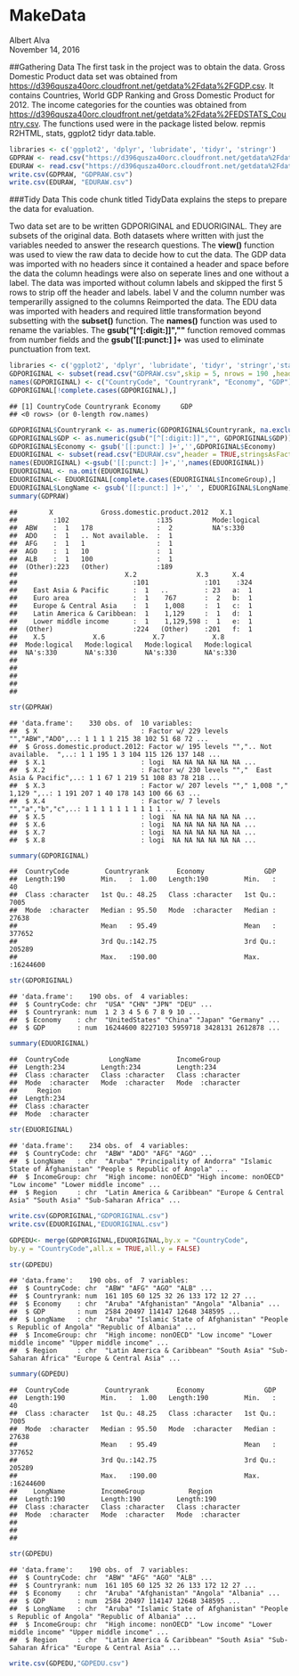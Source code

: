 # MakeData
Albert Alva  
November 14, 2016  

##Gathering Data
The first task in the project was to obtain the data. Gross Domestic Product data set was obtained from https://d396qusza40orc.cloudfront.net/getdata%2Fdata%2FGDP.csv. It contains Countries, World GDP Ranking and Gross Domestic Product for 2012. The income categories for the counties was obtained from https://d396qusza40orc.cloudfront.net/getdata%2Fdata%2FEDSTATS_Country.csv.
The functions used were in the package listed below.
 	repmis   
 	 R2HTML, 
 	stats, ggplot2
 	tidyr
 	 data.table. 


```r
libraries <- c('ggplot2', 'dplyr', 'lubridate', 'tidyr', 'stringr')
GDPRAW <- read.csv("https://d396qusza40orc.cloudfront.net/getdata%2Fdata%2FGDP.csv")
EDURAW <- read.csv("https://d396qusza40orc.cloudfront.net/getdata%2Fdata%2FEDSTATS_Country.csv")
write.csv(GDPRAW, "GDPRAW.csv")
write.csv(EDURAW, "EDURAW.csv")
```
###Tidy Data
This code chunk titled TidyData explains the steps to prepare the data for evaluation.

Two data set are to be written GDPORIGINAL and EDUORIGINAL. They are subsets of the original data. Both datasets where written with just the variables needed to answer the research questions. The **view()** function was used to view the raw data to decide how to cut the data.
The GDP data was imported with no headers since it contained a header and space before the data the column headings were also on seperate lines and one without a label. The data was imported without column labels and skipped the first 5 rows to strip off the header and labels. label V and the column number was temperarilly assigned to the columns Reimported the data. The EDU data was imported with headers and required little transformation beyond subsetting with the **subset()** function. The **names()** function was used to rename the variables. The **gsub("[^[:digit:]]",""** function removed commas from number fields and the  **gsub('[[:punct:] ]+** was used to eliminate punctuation from text.


```r
libraries <- c('ggplot2', 'dplyr', 'lubridate', 'tidyr', 'stringr','stats')
GDPORIGINAL <- subset(read.csv("GDPRAW.csv",skip = 5, nrows = 190 ,header = FALSE,stringsAsFactors = FALSE), select =  c(2,3,5,6))
names(GDPORIGINAL) <- c("CountryCode", "Countryrank", "Economy", "GDP")
GDPORIGINAL[!complete.cases(GDPORIGINAL),]
```

```
## [1] CountryCode Countryrank Economy     GDP        
## <0 rows> (or 0-length row.names)
```

```r
GDPORIGINAL$Countryrank <- as.numeric(GDPORIGINAL$Countryrank, na.exclude(GDPORIGINAL$Countryrank) )
GDPORIGINAL$GDP <- as.numeric(gsub("[^[:digit:]]","", GDPORIGINAL$GDP))
GDPORIGINAL$Economy <- gsub('[[:punct:] ]+','',GDPORIGINAL$Economy)
EDUORIGINAL <- subset(read.csv("EDURAW.csv",header = TRUE,stringsAsFactors = FALSE), select =  c(2,3,4,5))
names(EDUORIGINAL) <-gsub('[[:punct:] ]+','',names(EDUORIGINAL))
EDUORIGINAL <- na.omit(EDUORIGINAL)
EDUORIGINAL<- EDUORIGINAL[complete.cases(EDUORIGINAL$IncomeGroup),]
EDUORIGINAL$LongName <- gsub('[[:punct:] ]+',' ', EDUORIGINAL$LongName)
summary(GDPRAW)
```

```
##        X            Gross.domestic.product.2012   X.1         
##         :102                      :135          Mode:logical  
##  ABW    :  1   178                :  2          NA's:330      
##  ADO    :  1   .. Not available.  :  1                        
##  AFG    :  1   1                  :  1                        
##  AGO    :  1   10                 :  1                        
##  ALB    :  1   100                :  1                        
##  (Other):223   (Other)            :189                        
##                           X.2               X.3      X.4    
##                             :101              :101    :324  
##    East Asia & Pacific      :  1   ..         : 23   a:  1  
##    Euro area                :  1    767       :  2   b:  1  
##    Europe & Central Asia    :  1    1,008     :  1   c:  1  
##    Latin America & Caribbean:  1    1,129     :  1   d:  1  
##    Lower middle income      :  1    1,129,598 :  1   e:  1  
##  (Other)                    :224   (Other)    :201   f:  1  
##    X.5            X.6            X.7            X.8         
##  Mode:logical   Mode:logical   Mode:logical   Mode:logical  
##  NA's:330       NA's:330       NA's:330       NA's:330      
##                                                             
##                                                             
##                                                             
##                                                             
## 
```

```r
str(GDPRAW)
```

```
## 'data.frame':	330 obs. of  10 variables:
##  $ X                          : Factor w/ 229 levels "","ABW","ADO",..: 1 1 1 1 215 38 102 51 68 72 ...
##  $ Gross.domestic.product.2012: Factor w/ 195 levels "",".. Not available.  ",..: 1 1 195 1 3 104 115 126 137 148 ...
##  $ X.1                        : logi  NA NA NA NA NA NA ...
##  $ X.2                        : Factor w/ 230 levels "","  East Asia & Pacific",..: 1 1 67 1 219 51 108 83 78 218 ...
##  $ X.3                        : Factor w/ 207 levels ""," 1,008 "," 1,129 ",..: 1 191 207 1 40 178 143 100 66 63 ...
##  $ X.4                        : Factor w/ 7 levels "","a","b","c",..: 1 1 1 1 1 1 1 1 1 1 ...
##  $ X.5                        : logi  NA NA NA NA NA NA ...
##  $ X.6                        : logi  NA NA NA NA NA NA ...
##  $ X.7                        : logi  NA NA NA NA NA NA ...
##  $ X.8                        : logi  NA NA NA NA NA NA ...
```

```r
summary(GDPORIGINAL)
```

```
##  CountryCode         Countryrank       Economy               GDP          
##  Length:190         Min.   :  1.00   Length:190         Min.   :      40  
##  Class :character   1st Qu.: 48.25   Class :character   1st Qu.:    7005  
##  Mode  :character   Median : 95.50   Mode  :character   Median :   27638  
##                     Mean   : 95.49                      Mean   :  377652  
##                     3rd Qu.:142.75                      3rd Qu.:  205289  
##                     Max.   :190.00                      Max.   :16244600
```

```r
str(GDPORIGINAL)
```

```
## 'data.frame':	190 obs. of  4 variables:
##  $ CountryCode: chr  "USA" "CHN" "JPN" "DEU" ...
##  $ Countryrank: num  1 2 3 4 5 6 7 8 9 10 ...
##  $ Economy    : chr  "UnitedStates" "China" "Japan" "Germany" ...
##  $ GDP        : num  16244600 8227103 5959718 3428131 2612878 ...
```

```r
summary(EDUORIGINAL)
```

```
##  CountryCode          LongName         IncomeGroup       
##  Length:234         Length:234         Length:234        
##  Class :character   Class :character   Class :character  
##  Mode  :character   Mode  :character   Mode  :character  
##     Region         
##  Length:234        
##  Class :character  
##  Mode  :character
```

```r
str(EDUORIGINAL)
```

```
## 'data.frame':	234 obs. of  4 variables:
##  $ CountryCode: chr  "ABW" "ADO" "AFG" "AGO" ...
##  $ LongName   : chr  "Aruba" "Principality of Andorra" "Islamic State of Afghanistan" "People s Republic of Angola" ...
##  $ IncomeGroup: chr  "High income: nonOECD" "High income: nonOECD" "Low income" "Lower middle income" ...
##  $ Region     : chr  "Latin America & Caribbean" "Europe & Central Asia" "South Asia" "Sub-Saharan Africa" ...
```

```r
write.csv(GDPORIGINAL,"GDPORIGINAL.csv")
write.csv(EDUORIGINAL,"EDUORIGINAL.csv")
```

```r
GDPEDU<- merge(GDPORIGINAL,EDUORIGINAL,by.x = "CountryCode",
by.y = "CountryCode",all.x = TRUE,all.y = FALSE)

str(GDPEDU)
```

```
## 'data.frame':	190 obs. of  7 variables:
##  $ CountryCode: chr  "ABW" "AFG" "AGO" "ALB" ...
##  $ Countryrank: num  161 105 60 125 32 26 133 172 12 27 ...
##  $ Economy    : chr  "Aruba" "Afghanistan" "Angola" "Albania" ...
##  $ GDP        : num  2584 20497 114147 12648 348595 ...
##  $ LongName   : chr  "Aruba" "Islamic State of Afghanistan" "People s Republic of Angola" "Republic of Albania" ...
##  $ IncomeGroup: chr  "High income: nonOECD" "Low income" "Lower middle income" "Upper middle income" ...
##  $ Region     : chr  "Latin America & Caribbean" "South Asia" "Sub-Saharan Africa" "Europe & Central Asia" ...
```

```r
summary(GDPEDU)
```

```
##  CountryCode         Countryrank       Economy               GDP          
##  Length:190         Min.   :  1.00   Length:190         Min.   :      40  
##  Class :character   1st Qu.: 48.25   Class :character   1st Qu.:    7005  
##  Mode  :character   Median : 95.50   Mode  :character   Median :   27638  
##                     Mean   : 95.49                      Mean   :  377652  
##                     3rd Qu.:142.75                      3rd Qu.:  205289  
##                     Max.   :190.00                      Max.   :16244600  
##    LongName         IncomeGroup           Region         
##  Length:190         Length:190         Length:190        
##  Class :character   Class :character   Class :character  
##  Mode  :character   Mode  :character   Mode  :character  
##                                                          
##                                                          
## 
```

```r
str(GDPEDU)
```

```
## 'data.frame':	190 obs. of  7 variables:
##  $ CountryCode: chr  "ABW" "AFG" "AGO" "ALB" ...
##  $ Countryrank: num  161 105 60 125 32 26 133 172 12 27 ...
##  $ Economy    : chr  "Aruba" "Afghanistan" "Angola" "Albania" ...
##  $ GDP        : num  2584 20497 114147 12648 348595 ...
##  $ LongName   : chr  "Aruba" "Islamic State of Afghanistan" "People s Republic of Angola" "Republic of Albania" ...
##  $ IncomeGroup: chr  "High income: nonOECD" "Low income" "Lower middle income" "Upper middle income" ...
##  $ Region     : chr  "Latin America & Caribbean" "South Asia" "Sub-Saharan Africa" "Europe & Central Asia" ...
```

```r
write.csv(GDPEDU,"GDPEDU.csv")
```

